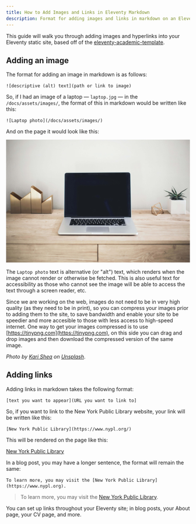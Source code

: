 ```yaml
---
title: How to Add Images and Links in Eleventy Markdown
description: Format for adding images and links in markdown on an Eleventy static site
---
```


This guide will walk you through adding images and hyperlinks into your Eleventy static site, based off of the [eleventy-academic-template](https://github.com/ltagliaferri/eleventy-academic-template).

## Adding an image

The format for adding an image in markdown is as follows:

```
![descriptive (alt) text](path or link to image)
```

So, if I had an image of a laptop — `laptop.jpg` — in the `/docs/assets/images/`, the format of this in markdown would be written like this:

```
![Laptop photo](/docs/assets/images/)
```

And on the page it would look like this: 

![Laptop photo](https://raw.githubusercontent.com/ltagliaferri/dh-rutgers-2022/main/src/img/laptop.jpg)

The `Laptop photo` text is alternative (or "alt") text, which renders when the image cannot render or otherwise be fetched. This is also useful text for accessibility as those who cannot see the image will be able to access the text through a screen reader, etc.

Since we are working on the web, images do not need to be in very high quality (as they need to be in print), so you can compress your images prior to adding them to the site, to save bandwidth and enable your site to be speedier and more accesible to those with less access to high-speed internet. One way to get your images compressed is to use [https://tinypng.com](https://tinypng.com), on this side you can drag and drop images and then download the compressed version of the same image.

_Photo by <a href="https://unsplash.com/@karishea?utm_source=unsplash&utm_medium=referral&utm_content=creditCopyText">Kari Shea</a> on <a href="https://unsplash.com/s/photos/laptop?utm_source=unsplash&utm_medium=referral&utm_content=creditCopyText">Unsplash</a>_.

## Adding links

Adding links in markdown takes the following format:

```
[text you want to appear](URL you want to link to]
```

So, if you want to link to the New York Public Library website, your link will be written like this:

```
[New York Public Library](https://www.nypl.org/)
```

This will be rendered on the page like this:

[New York Public Library](https://www.nypl.org/)

In a blog post, you may have a longer sentence, the format will remain the same:

```
To learn more, you may visit the [New York Public Library](https://www.nypl.org).
```

> To learn more, you may visit the [New York Public Library](https://www.nypl.org).

You can set up links throughout your Eleventy site; in blog posts, your About page, your CV page, and more. 
